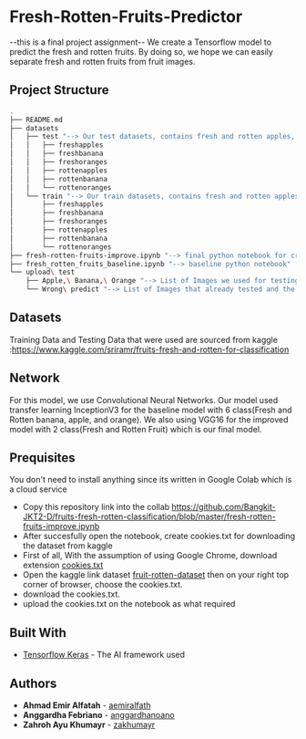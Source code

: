 # Fresh-Rotten-Fruits-Predictor
--this is a final project assignment--
We create a Tensorflow model to predict the fresh and rotten fruits. By doing so, we hope we can easily separate fresh and rotten fruits from fruit images.

## Project Structure
```bash
.
├── README.md
├── datasets
│   ├── test "--> Our test datasets, contains fresh and rotten apples, bananas, oranges"
│   │   ├── freshapples
│   │   ├── freshbanana
│   │   ├── freshoranges
│   │   ├── rottenapples
│   │   ├── rottenbanana
│   │   └── rottenoranges
│   └── train "--> Our train datasets, contains fresh and rotten apples, bananas, oranges"
│       ├── freshapples
│       ├── freshbanana
│       ├── freshoranges
│       ├── rottenapples
│       ├── rottenbanana
│       └── rottenoranges
├── fresh-rotten-fruits-improve.ipynb "--> final python notebook for creating our model"
├── fresh_rotten_fruits_baseline.ipynb "--> baseline python notebook"
└── upload\ test
    ├── Apple,\ Banana,\ Orange "--> List of Images we used for testing the model"
    └── Wrong\ predict "--> List of Images that already tested and the model predict it wrong"
```

## Datasets
Training Data and Testing Data that were used are sourced from kaggle :https://www.kaggle.com/sriramr/fruits-fresh-and-rotten-for-classification

## Network
For this model, we use Convolutional Neural Networks. Our model used transfer learning InceptionV3 for the baseline model with 6 class(Fresh and Rotten banana, apple, and orange). We also using VGG16 for the improved model with 2 class(Fresh and Rotten Fruit) which is our final model.

## Prequisites
You don't need to install anything since its written in Google Colab which is a cloud service
- Copy this repository link into the collab https://github.com/Bangkit-JKT2-D/fruits-fresh-rotten-classification/blob/master/fresh-rotten-fruits-improve.ipynb
- After succesfully open the notebook, create cookies.txt for downloading the dataset from kaggle
- First of all, With the assumption of using Google Chrome, download extension [cookies.txt](https://chrome.google.com/webstore/detail/cookiestxt/njabckikapfpffapmjgojcnbfjonfjfg)
- Open the kaggle link dataset [fruit-rotten-dataset](https://www.kaggle.com/sriramr/fruits-fresh-and-rotten-for-classification) then on your right top corner of browser, choose the cookies.txt.
- download the cookies.txt.
- upload the cookies.txt on the notebook as what required

## Built With
* [Tensorflow Keras](https://www.tensrflow.org) - The AI framework used

## Authors
* **Ahmad Emir Alfatah**  - [aemiralfath](https://github.com/aemiralfath)
* **Anggardha Febriano**  - [anggardhanoano](https://github.com/anggardhanoano)
* **Zahroh Ayu Khumayr**  - [zakhumayr](https://github.com/zakhumayr)


